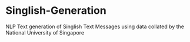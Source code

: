 # Singlish-Generation
NLP Text generation of Singlish Text Messages using data collated by the National University of Singapore
